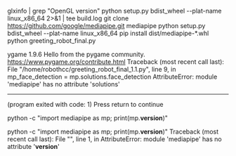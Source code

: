 glxinfo | grep "OpenGL version"
python setup.py bdist_wheel --plat-name linux_x86_64 2>&1 | tee build.log
git clone https://github.com/google/mediapipe.git mediapipe
python setup.py bdist_wheel --plat-name linux_x86_64
pip install dist/mediapipe-*.whl
python greeting_robot_final.py


ygame 1.9.6
Hello from the pygame community. https://www.pygame.org/contribute.html
Traceback (most recent call last):
  File "/home/robothcc/greeting_robot_final_1.1.py", line 9, in <module>
    mp_face_detection = mp.solutions.face_detection
AttributeError: module 'mediapipe' has no attribute 'solutions'


------------------
(program exited with code: 1)
Press return to continue

python -c "import mediapipe as mp; print(mp.__version__)"

python -c "import mediapipe as mp; print(mp.__version__)"
Traceback (most recent call last):
  File "<string>", line 1, in <module>
AttributeError: module 'mediapipe' has no attribute '__version__'
